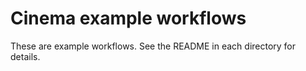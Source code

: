 # Cinema example workflows

These are example workflows. See the README in each directory for details.
